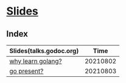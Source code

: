 # [Slides](https://github.com/jiweiyuan/slides)

## Index

| Slides(talks.godoc.org) | Time |
|---- | ---- |
|[why learn golang?](https://go-talks.appspot.com/github.com/jiweiyuan/slides/why-learn-go/why-learn-go.slide) | 20210802 |
|[go present?](https://go-talks.appspot.com/github.com/jiweiyuan/slides/go-present/go-present.slide) | 20210803 |